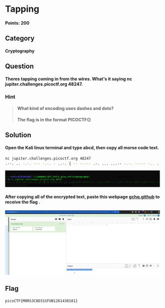 # Tapping
#### Points: 200

## Category
#### Cryptography

## Question
#### Theres tapping coming in from the wires. What's it saying nc jupiter.challenges.picoctf.org 48247.

### Hint
>#### What kind of encoding uses dashes and dots?
>#### The flag is in the format PICOCTF{}


## Solution

#### Open the Kali linux terminal and type abcd, then copy all morse code text. 
```bash
nc jupiter.challenges.picoctf.org 48247
.--. .. -.-. --- -.-. - ..-. { -- ----- .-. ... ...-- -.-. ----- -.. ...-- .---- ... ..-. ..- -. .---- ..--- -.... .---- ....- ...-- ---.. .---- ---.. .---- }
```
![flag](01.png)

#### After copying all of the encrypted text, paste this webpage [gchq.github](https://gchq.github.io/CyberChef/#recipe=From_Morse_Code('Space','Line%20feed')&input=Li0tLiAuLiAtLi0uIC0tLSAtLi0uIC0gLi4tLiB7IC0tIC0tLS0tIC4tLiAuLi4gLi4uLS0gLS4tLiAtLS0tLSAtLi4gLi4uLS0gLi0tLS0gLi4uIC4uLS4gLi4tIC0uIC4tLS0tIC4uLS0tIC0uLi4uIC4tLS0tIC4uLi4tIC4uLi0tIC0tLS4uIC4tLS0tIC0tLS4uIC4tLS0tIH0) to receive the flag .
![flag](03.png)

## Flag
`picoCTF{M0RS3C0D31SFUN1261438181}`